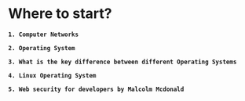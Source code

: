 # Where to start?

**`1. Computer Networks`**

**`2. Operating System`**

**`3. What is the key difference between different Operating Systems`**

**`4. Linux Operating System`**

**`5. Web security for developers by Malcolm Mcdonald`**
